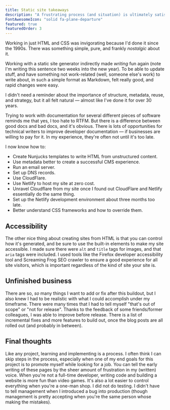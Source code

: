 ```yaml
---
title: Static site takeaways
description: "A frustrating process (and situation) is ultimately satisfying in multiple ways."
FontAwesomeIcon: "solid fa-plane-departure"
featured: true
featuredOrder: 3
---
```


Working in just HTML and CSS was invigorating because I'd done it since the 1990s. There was something simple, pure, and frankly *nostalgic* about it.

Working with a static site generator indirectly made *writing* fun again (note I'm writing this sentence two weeks into the new year). To be able to update stuff, and have something not work-related (well, someone else's work) to write about, in such a simple format as Markdown, felt really good, and rapid changes were easy.

I didn't need a reminder about the importance of structure, metadata, reuse, and strategy, but it all felt natural &mdash; almost like I've done it for over 30 years.

Trying to work with documentation for several different pieces of software reminds me that yes, I too hate to RTFM. But there is a difference between good docs and bad docs, and it's obvious. There is lots of opportunities for technical writers to improve developer documentation &mdash; if businesses are willing to pay for it. In my experience, they're often not until it's too late.

I now know how to: 

- Create Nunjucks templates to write HTML from unstructured content.
- Use metadata better to create a successful CMS experience.
- Run an email server.
- Set up DNS records.
- Use CloudFlare.
- Use Netlify to host my site at zero cost.
- Unravel Cloudflare from my site once I found out CloudFlare and Netlify essentially do the same thing.
- Set up the Netlify development environment about three months too late.
- Better understand CSS frameworks and how to override them.

## Accessibility

The other nice thing about creating sites from HTML is that you can control how it's generated, and be sure to use the built-in elements to make my site accessible. I made sure there were `alt` and `title` tags for images, and that `aria` tags were included. I used tools like the Firefox developer accessibility tool and Screaming Frog SEO crawler to ensure a good experience for all site visitors, which is important regardless of the kind of site your site is.

## Unfinished business

There are so, *so* many things I want to add or fix after this buildout, but I also knew I had to be realistic with what I could accomplish under my timeframe. There were many times that I had to tell myself "that's out of scope" or "not for release". Thanks to the feedback of some friends/former colleagues, I was able to improve before release. There is a list of incremental fixes and more features to build out, once the blog posts are all rolled out (and probably in between).

## Final thoughts

Like any project, learning and implementing is a process. I often think I can skip steps in the process, especially when one of my end goals for this project is to promote myself while looking for a job. You can tell the early writing of these pages by the sheer amount of frustration in my (written) voice. When you're not a full-time developer, writing code and building a website is more fun than video games. It's also a lot easier to control everything when you're a one-man shop. I did not do testing. I didn't have to tell management when I introduced a bug into production (though management is pretty accepting when you're the same person whose making the mistakes).
